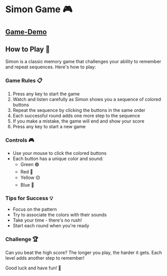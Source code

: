 # Simon Game 🎮

<h2><a href = "https://codepen.io/ezDecode/pen/ExzPyKZ">Game-Demo</a></h2>

## How to Play 🎯

Simon is a classic memory game that challenges your ability to remember and repeat sequences. Here's how to play:

### Game Rules 📋

1. Press any key to start the game
2. Watch and listen carefully as Simon shows you a sequence of colored buttons
3. Repeat the sequence by clicking the buttons in the same order
4. Each successful round adds one more step to the sequence
5. If you make a mistake, the game will end and show your score
6. Press any key to start a new game

### Controls 🎮

- Use your mouse to click the colored buttons
- Each button has a unique color and sound:
  - Green 🟢
  - Red 🔴
  - Yellow 🟡
  - Blue 🔵

### Tips for Success 💡

- Focus on the pattern
- Try to associate the colors with their sounds
- Take your time - there's no rush!
- Start each round when you're ready

### Challenge 🏆

Can you beat the high score? The longer you play, the harder it gets. Each level adds another step to remember!

Good luck and have fun! 🎉